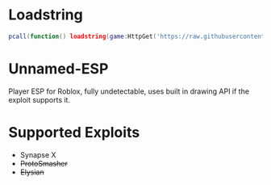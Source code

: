 # Loadstring
```lua
pcall(function() loadstring(game:HttpGet('https://raw.githubusercontent.com/ic3w0lf22/Unnamed-ESP/master/UnnamedESP.luau'))() end)
```

# Unnamed-ESP
Player ESP for Roblox, fully undetectable, uses built in drawing API if the exploit supports it.

# Supported Exploits
 * Synapse X
 * ~~ProtoSmasher~~
 * ~~Elysian~~
